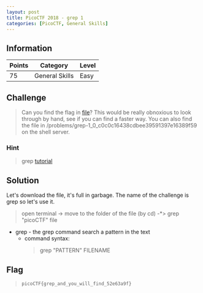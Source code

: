 ```yaml
---
layout: post
title: PicoCTF 2018 - grep 1
categories: [PicoCTF, General Skills]
---
```


## Information

| Points |Category  | Level|
|--|--|--|
| 75 | General Skills |Easy |

## Challenge

> Can you find the flag in [file](https://2018shell.picoctf.com/static/805ac70722810caa0b1c02bc88ef68d8/file)? This would be really obnoxious to look through by hand, see if you can find a faster way. You can also find the file in /problems/grep-1_0_c0c0c16438cdbee39591397e16389f59 on the shell server.

### Hint

> grep [tutorial](https://ryanstutorials.net/linuxtutorial/grep.php)

## Solution

Let's download the file, it's full in garbage.
The name of the challenge is grep so let's use it.
> open terminal -> move to the folder of the file (by cd) -*> grep "picoCTF" file

 
* grep - the grep command search a pattern in the text 
	* command syntax:
		>   grep "PATTERN" FILENAME

## Flag
> `picoCTF{grep_and_you_will_find_52e63a9f}`

